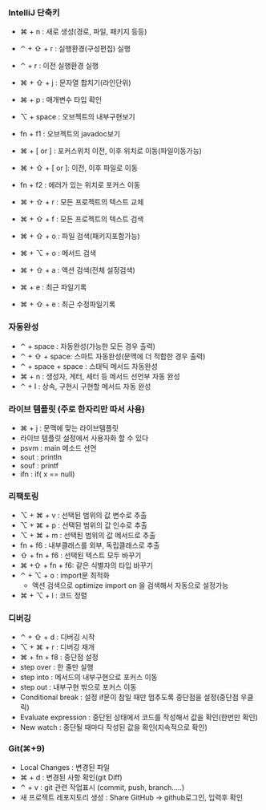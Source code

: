 
### IntelliJ 단축키
- ⌘ + n 		: 새로 생성(경로, 파일, 패키지 등등)
- ⌃ + ⇧ + r 	: 실행환경(구성편집) 실행
- ⌃ + r		: 이전 실행환경 실행
- ⌘ + ⇧ + j 	: 문자열 합치기(라인단위)

- ⌘ + p		: 매개변수 타입 확인
- ⌥ + space 	: 오브젝트의 내부구현보기
- fn + f1		: 오브젝트의 javadoc보기

- ⌘ + [ or ] 	:  포커스위치 이전, 이후 위치로 이동(파일이동가능)
- ⌘ + ⇧ + [ or ]: 이전, 이후 파일로 이동
- fn + f2		: 에러가 있는 위치로 포커스 이동

- ⌘ + ⇧ + r 	: 모든 프로젝트의 텍스트 교체
- ⌘ + ⇧ + f	: 모든 프로젝트의 텍스트 검색
- ⌘ + ⇧ + o 	: 파일 검색(패키지포함가능)
- ⌘ + ⌥ + o 	: 메서드 검색
- ⌘ + ⇧ + a	: 액션 검색(전체 설정검색)
- ⌘ + e		: 최근 파일기록 
- ⌘ + ⇧ + e	: 최근 수정파일기록

### 자동완성
- ⌃ + space 	: 자동완성(가능한 모든 경우 출력)
- ⌃ + ⇧ + space: 스마트 자동완성(문맥에 더 적합한 경우 출력)
- ⌃ + space + space : 스태틱 메서드 자동완성
- ⌘ + n		: 생성자, 게터, 세터 등 메서드 선언부 자동 완성
- ⌃ + I		: 상속, 구현시 구현할 메서드 자동 완성


### 라이브 템플릿 (주로 한자리만 따서 사용)
- ⌘ + j		: 문맥에 맞는 라이브템플릿
- 라이브 템플릿 설정에서 사용자화 할 수 있다
- psvm 		: main 메소드 선언 
- sout			: println
- souf			: printf 
- ifn			: if( x == null) 

### 리팩토링
- ⌥ + ⌘ + v 	: 선택된 범위의 값 변수로 추출
- ⌥ + ⌘ + p 	: 선택된 범위의 값 인수로 추출 
- ⌥ + ⌘ + m	: 선택된 범위의 값 메서드로 추출
- fn + f6		: 내부클래스를 외부, 독립클래스로 추출
- ⇧ + fn + f6	: 선택된 텍스트 모두 바꾸기
- ⌘ +⇧ + fn + f6: 같은 식별자의 타입 바꾸기
- ⌃ + ⌥ + o		: import문 최적화
	- 액션 검색으로 optimize import on 을 검색해서 자동으로 설정가능
- ⌘ + ⌥ + l		: 코드 정렬

### 디버깅
- ⌃ + ⇧ + d		: 디버깅 시작
- ⌥ + ⌘ + r 		: 디버깅 재개
- ⌘ + fn + f8		: 중단점 설정
- step over 		: 한 줄만 실행
- step into		: 메서드의 내부구현으로 포커스 이동
- step out		: 내부구현 밖으로 포커스 이동
- Conditional break : 설정 if문이 참일 때만 멈추도록 중단점을 설정(중단점 우클릭)
- Evaluate expression : 중단된 상태에서 코드를 작성해서 값을 확인(한번만 확인)
- New watch 	: 중단될 때마다 작성된 값을 확인(지속적으로 확인)
 
### Git(⌘+9)
- Local Changes 	: 변경된 파일
- ⌘ + d		: 변경된 사항 확인(git Diff)
- ⌃ + v		: git 관련 작업표시 (commit, push, branch…..)
- 새 프로젝트 레포지토리 생성 : Share GitHub -> github로그인, 입력후 확인
